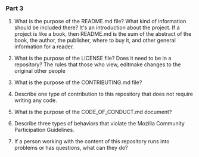 ### Part 3

1. What is the purpose of the README.md file? What kind of information should be included there?
It's an introduction about the project. If a project is like a book, then README.md is the sum of the abstract of the book, the author, the publisher, where to buy it, and other general information for a reader. 

2. What is the purpose of the LICENSE file? Does it need to be in a repository?
The rules that those who view, editmake changes to the original other people 

3. What is the purpose of the CONTRIBUTING.md file?

4. Describe one type of contribution to this repository that does not require writing any code.

5. What is the purpose of the CODE_OF_CONDUCT.md document?

6. Describe three types of behaviors that violate the Mozilla Community Participation Guidelines.

7. If a person working with the content of this repository runs into problems or has questions, what can they do?

